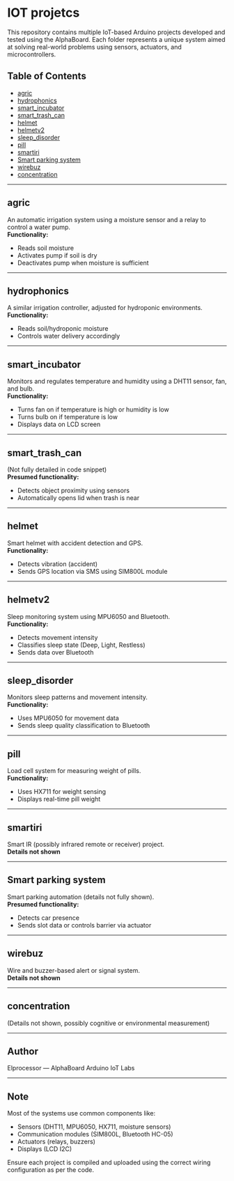 # IOT projetcs

This repository contains multiple IoT-based Arduino projects developed and tested using the AlphaBoard. Each folder represents a unique system aimed at solving real-world problems using sensors, actuators, and microcontrollers.

## Table of Contents

- [agric](#agric)
- [hydrophonics](#hydrophonics)
- [smart_incubator](#smart_incubator)
- [smart_trash_can](#smart_trash_can)
- [helmet](#helmet)
- [helmetv2](#helmetv2)
- [sleep_disorder](#sleep_disorder)
- [pill](#pill)
- [smartiri](#smartiri)
- [Smart parking system](#smart-parking-system)
- [wirebuz](#wirebuz)
- [concentration](#concentration)

---

## agric

An automatic irrigation system using a moisture sensor and a relay to control a water pump.  
**Functionality:**
- Reads soil moisture
- Activates pump if soil is dry
- Deactivates pump when moisture is sufficient

---

## hydrophonics

A similar irrigation controller, adjusted for hydroponic environments.  
**Functionality:**
- Reads soil/hydroponic moisture
- Controls water delivery accordingly

---

## smart_incubator

Monitors and regulates temperature and humidity using a DHT11 sensor, fan, and bulb.  
**Functionality:**
- Turns fan on if temperature is high or humidity is low
- Turns bulb on if temperature is low
- Displays data on LCD screen

---

## smart_trash_can

(Not fully detailed in code snippet)  
**Presumed functionality:**
- Detects object proximity using sensors
- Automatically opens lid when trash is near

---

## helmet

Smart helmet with accident detection and GPS.  
**Functionality:**
- Detects vibration (accident)
- Sends GPS location via SMS using SIM800L module

---

## helmetv2

Sleep monitoring system using MPU6050 and Bluetooth.  
**Functionality:**
- Detects movement intensity
- Classifies sleep state (Deep, Light, Restless)
- Sends data over Bluetooth

---

## sleep_disorder

Monitors sleep patterns and movement intensity.  
**Functionality:**
- Uses MPU6050 for movement data
- Sends sleep quality classification to Bluetooth

---

## pill

Load cell system for measuring weight of pills.  
**Functionality:**
- Uses HX711 for weight sensing
- Displays real-time pill weight

---

## smartiri

Smart IR (possibly infrared remote or receiver) project.  
**Details not shown**

---

## Smart parking system

Smart parking automation (details not fully shown).  
**Presumed functionality:**
- Detects car presence
- Sends slot data or controls barrier via actuator

---

## wirebuz

Wire and buzzer-based alert or signal system.  
**Details not shown**

---

## concentration

(Details not shown, possibly cognitive or environmental measurement)

---

## Author

Elprocessor — AlphaBoard Arduino IoT Labs

---

## Note

Most of the systems use common components like:
- Sensors (DHT11, MPU6050, HX711, moisture sensors)
- Communication modules (SIM800L, Bluetooth HC-05)
- Actuators (relays, buzzers)
- Displays (LCD I2C)

Ensure each project is compiled and uploaded using the correct wiring configuration as per the code.
